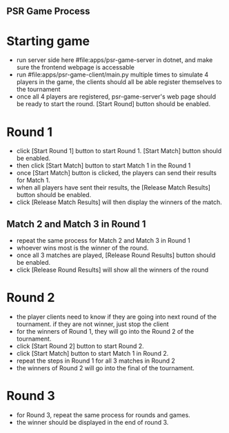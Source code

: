 

## PSR Game Process

# Starting game
- run server side here #file:apps/psr-game-server in dotnet, and make sure the frontend webpage is accessable
- run #file:apps/psr-game-client/main.py multiple times to simulate 4 players in the game, the clients should all be able register themselves to the tournament
- once all 4 players are registered, psr-game-server's web page should be ready to start the round. [Start Round] button should be enabled.

# Round 1
- click [Start Round 1] button to start Round 1. [Start Match] button should be enabled. 
- then click [Start Match] button to start Match 1 in the Round 1
- once [Start Match] button is clicked, the players can send their results for Match 1.
- when all players have sent their results, the [Release Match Results] button should be enabled. 
- click [Release Match Results] will then display the winners of the match.

## Match 2 and Match 3 in Round 1
- repeat the same process for Match 2 and Match 3 in Round 1
- whoever wins most is the winner of the round.
- once all 3 matches are played, [Release Round Results] button should be enabled. 
- click [Release Round Results] will show all the winners of the round

# Round 2
- the player clients need to know if they are going into next round of the tournament. if they are not winner, just stop the client
- for the winners of Round 1, they will go into the Round 2 of the tournament.
- click [Start Round 2] button to start Round 2. 
- click [Start Match] button to start Match 1 in Round 2. 
- repeat the steps in Round 1 for all 3 matches in Round 2
- the winners of Round 2 will go into the final of the tournament.

# Round 3
- for Round 3, repeat the same process for rounds and games.
- the winner should be displayed in the end of round 3.

